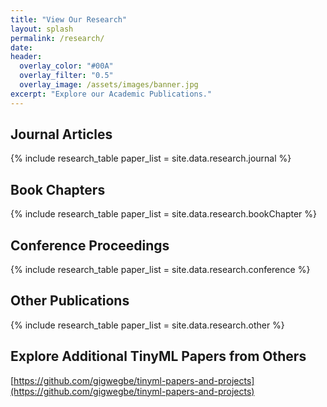 ```yaml
---
title: "View Our Research"
layout: splash
permalink: /research/
date: 
header:
  overlay_color: "#00A"
  overlay_filter: "0.5"
  overlay_image: /assets/images/banner.jpg
excerpt: "Explore our Academic Publications."
---
```


## Journal Articles
{% include research_table paper_list = site.data.research.journal %}

## Book Chapters
{% include research_table paper_list = site.data.research.bookChapter %}

## Conference Proceedings
{% include research_table paper_list = site.data.research.conference %}

## Other Publications
{% include research_table paper_list = site.data.research.other %}

## Explore Additional TinyML Papers from Others
[https://github.com/gigwegbe/tinyml-papers-and-projects](https://github.com/gigwegbe/tinyml-papers-and-projects)